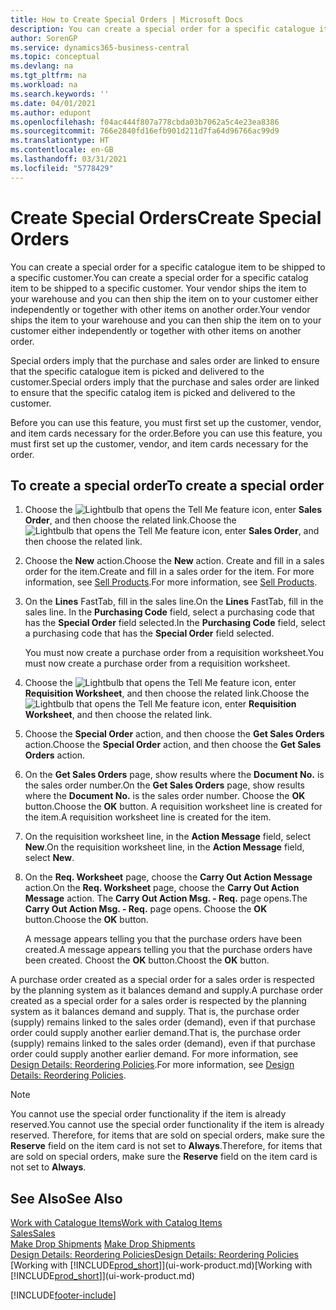 ```yaml
---
title: How to Create Special Orders | Microsoft Docs
description: You can create a special order for a specific catalogue item to be shipped to a specific customer. Your vendor ships the item to your warehouse and you can then ship the item on to your customer either independently or together with other items on another order.
author: SorenGP
ms.service: dynamics365-business-central
ms.topic: conceptual
ms.devlang: na
ms.tgt_pltfrm: na
ms.workload: na
ms.search.keywords: ''
ms.date: 04/01/2021
ms.author: edupont
ms.openlocfilehash: f04ac444f807a778cbda03b7062a5c4e23ea8386
ms.sourcegitcommit: 766e2840fd16efb901d211d7fa64d96766ac99d9
ms.translationtype: HT
ms.contentlocale: en-GB
ms.lasthandoff: 03/31/2021
ms.locfileid: "5778429"
---
```

# <a name="create-special-orders"></a><span data-ttu-id="b31d7-104">Create Special Orders</span><span class="sxs-lookup"><span data-stu-id="b31d7-104">Create Special Orders</span></span>
<span data-ttu-id="b31d7-105">You can create a special order for a specific catalogue item to be shipped to a specific customer.</span><span class="sxs-lookup"><span data-stu-id="b31d7-105">You can create a special order for a specific catalog item to be shipped to a specific customer.</span></span> <span data-ttu-id="b31d7-106">Your vendor ships the item to your warehouse and you can then ship the item on to your customer either independently or together with other items on another order.</span><span class="sxs-lookup"><span data-stu-id="b31d7-106">Your vendor ships the item to your warehouse and you can then ship the item on to your customer either independently or together with other items on another order.</span></span>  

<span data-ttu-id="b31d7-107">Special orders imply that the purchase and sales order are linked to ensure that the specific catalogue item is picked and delivered to the customer.</span><span class="sxs-lookup"><span data-stu-id="b31d7-107">Special orders imply that the purchase and sales order are linked to ensure that the specific catalog item is picked and delivered to the customer.</span></span>  

<span data-ttu-id="b31d7-108">Before you can use this feature, you must first set up the customer, vendor, and item cards necessary for the order.</span><span class="sxs-lookup"><span data-stu-id="b31d7-108">Before you can use this feature, you must first set up the customer, vendor, and item cards necessary for the order.</span></span>  

## <a name="to-create-a-special-order"></a><span data-ttu-id="b31d7-109">To create a special order</span><span class="sxs-lookup"><span data-stu-id="b31d7-109">To create a special order</span></span>  
1.  <span data-ttu-id="b31d7-110">Choose the ![Lightbulb that opens the Tell Me feature](media/ui-search/search_small.png "Tell me what you want to do") icon, enter **Sales Order**, and then choose the related link.</span><span class="sxs-lookup"><span data-stu-id="b31d7-110">Choose the ![Lightbulb that opens the Tell Me feature](media/ui-search/search_small.png "Tell me what you want to do") icon, enter **Sales Order**, and then choose the related link.</span></span>  
2. <span data-ttu-id="b31d7-111">Choose the **New** action.</span><span class="sxs-lookup"><span data-stu-id="b31d7-111">Choose the **New** action.</span></span> <span data-ttu-id="b31d7-112">Create and fill in a  sales order for the item.</span><span class="sxs-lookup"><span data-stu-id="b31d7-112">Create and fill in a  sales order for the item.</span></span> <span data-ttu-id="b31d7-113">For more information, see [Sell Products](sales-how-sell-products.md).</span><span class="sxs-lookup"><span data-stu-id="b31d7-113">For more information, see [Sell Products](sales-how-sell-products.md).</span></span>
3.  <span data-ttu-id="b31d7-114">On the **Lines** FastTab, fill in the sales line.</span><span class="sxs-lookup"><span data-stu-id="b31d7-114">On the **Lines** FastTab, fill in the sales line.</span></span> <span data-ttu-id="b31d7-115">In the **Purchasing Code** field, select a purchasing code that has the **Special Order** field selected.</span><span class="sxs-lookup"><span data-stu-id="b31d7-115">In the **Purchasing Code** field, select a purchasing code that has the **Special Order** field selected.</span></span>

    <span data-ttu-id="b31d7-116">You must now create a purchase order from a requisition worksheet.</span><span class="sxs-lookup"><span data-stu-id="b31d7-116">You must now create a purchase order from a requisition worksheet.</span></span>  
4. <span data-ttu-id="b31d7-117">Choose the ![Lightbulb that opens the Tell Me feature](media/ui-search/search_small.png "Tell me what you want to do") icon, enter **Requisition Worksheet**, and then choose the related link.</span><span class="sxs-lookup"><span data-stu-id="b31d7-117">Choose the ![Lightbulb that opens the Tell Me feature](media/ui-search/search_small.png "Tell me what you want to do") icon, enter **Requisition Worksheet**, and then choose the related link.</span></span>  
5. <span data-ttu-id="b31d7-118">Choose the **Special Order** action, and then choose the **Get Sales Orders** action.</span><span class="sxs-lookup"><span data-stu-id="b31d7-118">Choose the **Special Order** action, and then choose the **Get Sales Orders** action.</span></span>  
6.  <span data-ttu-id="b31d7-119">On the **Get Sales Orders** page, show results where the **Document No.** is the sales order number.</span><span class="sxs-lookup"><span data-stu-id="b31d7-119">On the **Get Sales Orders** page, show results where the **Document No.** is the sales order number.</span></span> <span data-ttu-id="b31d7-120">Choose the **OK** button.</span><span class="sxs-lookup"><span data-stu-id="b31d7-120">Choose the **OK** button.</span></span> <span data-ttu-id="b31d7-121">A requisition worksheet line is created for the item.</span><span class="sxs-lookup"><span data-stu-id="b31d7-121">A requisition worksheet line is created for the item.</span></span>  
7.  <span data-ttu-id="b31d7-122">On the requisition worksheet line, in the **Action Message** field, select **New**.</span><span class="sxs-lookup"><span data-stu-id="b31d7-122">On the requisition worksheet line, in the **Action Message** field, select **New**.</span></span>  
8.  <span data-ttu-id="b31d7-123">On the **Req. Worksheet** page, choose the **Carry Out Action Message** action.</span><span class="sxs-lookup"><span data-stu-id="b31d7-123">On the **Req. Worksheet** page, choose the **Carry Out Action Message** action.</span></span> <span data-ttu-id="b31d7-124">The **Carry Out Action Msg. - Req.** page opens.</span><span class="sxs-lookup"><span data-stu-id="b31d7-124">The **Carry Out Action Msg. - Req.** page opens.</span></span> <span data-ttu-id="b31d7-125">Choose the **OK** button.</span><span class="sxs-lookup"><span data-stu-id="b31d7-125">Choose the **OK** button.</span></span>  

    <span data-ttu-id="b31d7-126">A message appears telling you that the purchase orders have been created.</span><span class="sxs-lookup"><span data-stu-id="b31d7-126">A message appears telling you that the purchase orders have been created.</span></span> <span data-ttu-id="b31d7-127">Choost the **OK** button.</span><span class="sxs-lookup"><span data-stu-id="b31d7-127">Choost the **OK** button.</span></span>  

<span data-ttu-id="b31d7-128">A purchase order created as a special order for a sales order is respected by the planning system as it balances demand and supply.</span><span class="sxs-lookup"><span data-stu-id="b31d7-128">A purchase order created as a special order for a sales order is respected by the planning system as it balances demand and supply.</span></span> <span data-ttu-id="b31d7-129">That is, the purchase order (supply) remains linked to the sales order (demand), even if that purchase order could supply another earlier demand.</span><span class="sxs-lookup"><span data-stu-id="b31d7-129">That is, the purchase order (supply) remains linked to the sales order (demand), even if that purchase order could supply another earlier demand.</span></span> <span data-ttu-id="b31d7-130">For more information, see [Design Details: Reordering Policies](design-details-reservation-order-tracking-and-action-messaging.md).</span><span class="sxs-lookup"><span data-stu-id="b31d7-130">For more information, see [Design Details: Reordering Policies](design-details-reservation-order-tracking-and-action-messaging.md).</span></span>  

> [!NOTE]  
>  <span data-ttu-id="b31d7-131">You cannot use the special order functionality if the item is already reserved.</span><span class="sxs-lookup"><span data-stu-id="b31d7-131">You cannot use the special order functionality if the item is already reserved.</span></span> <span data-ttu-id="b31d7-132">Therefore, for items that are sold on special orders, make sure the **Reserve** field on the item card is not set to **Always**.</span><span class="sxs-lookup"><span data-stu-id="b31d7-132">Therefore, for items that are sold on special orders, make sure the **Reserve** field on the item card is not set to **Always**.</span></span>  

## <a name="see-also"></a><span data-ttu-id="b31d7-133">See Also</span><span class="sxs-lookup"><span data-stu-id="b31d7-133">See Also</span></span>  
[<span data-ttu-id="b31d7-134">Work with Catalogue Items</span><span class="sxs-lookup"><span data-stu-id="b31d7-134">Work with Catalog Items</span></span>](inventory-how-work-nonstock-items.md)  
[<span data-ttu-id="b31d7-135">Sales</span><span class="sxs-lookup"><span data-stu-id="b31d7-135">Sales</span></span>](sales-manage-sales.md)  
<span data-ttu-id="b31d7-136">[Make Drop Shipments](sales-how-drop-shipment.md) </span><span class="sxs-lookup"><span data-stu-id="b31d7-136">[Make Drop Shipments](sales-how-drop-shipment.md) </span></span>  
[<span data-ttu-id="b31d7-137">Design Details: Reordering Policies</span><span class="sxs-lookup"><span data-stu-id="b31d7-137">Design Details: Reordering Policies</span></span>](design-details-reservation-order-tracking-and-action-messaging.md)  
<span data-ttu-id="b31d7-138">[Working with [!INCLUDE[prod_short](includes/prod_short.md)]](ui-work-product.md)</span><span class="sxs-lookup"><span data-stu-id="b31d7-138">[Working with [!INCLUDE[prod_short](includes/prod_short.md)]](ui-work-product.md)</span></span>


[!INCLUDE[footer-include](includes/footer-banner.md)]